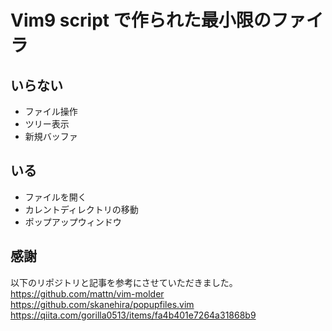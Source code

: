 # Vim9 script で作られた最小限のファイラ
## いらない
- ファイル操作
- ツリー表示
- 新規バッファ
## いる
- ファイルを開く
- カレントディレクトリの移動
- ポップアップウィンドウ

## 感謝
以下のリポジトリと記事を参考にさせていただきました。  
https://github.com/mattn/vim-molder  
https://github.com/skanehira/popupfiles.vim  
https://qiita.com/gorilla0513/items/fa4b401e7264a31868b9
